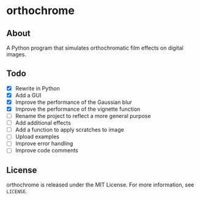# orthochrome

## About
A Python program that simulates orthochromatic film effects on digital images.

## Todo
- [x] Rewrite in Python
- [x] Add a GUI
- [x] Improve the performance of the Gaussian blur
- [x] Improve the performance of the vignette function
- [ ] Rename the project to reflect a more general purpose
- [ ] Add additional effects
- [ ] Add a function to apply scratches to image
- [ ] Upload examples
- [ ] Improve error handling
- [ ] Improve code comments

## License
orthochrome is released under the MIT License. For more information, see `LICENSE`.
